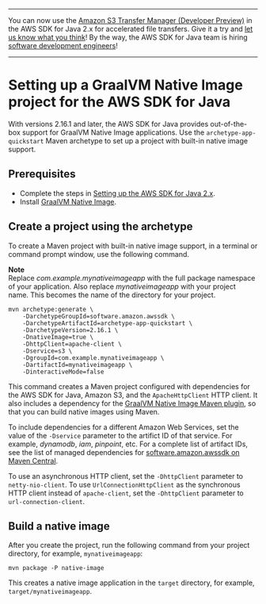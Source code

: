 --------

You can now use the [Amazon S3 Transfer Manager \(Developer Preview\)](https://bit.ly/2WQebiP) in the AWS SDK for Java 2\.x for accelerated file transfers\. Give it a try and [let us know what you think](https://bit.ly/3zT1YYM)\! By the way, the AWS SDK for Java team is hiring [software development engineers](https://github.com/aws/aws-sdk-java-v2/issues/3156)\!

--------

# Setting up a GraalVM Native Image project for the AWS SDK for Java<a name="setup-project-graalvm"></a>

With versions 2\.16\.1 and later, the AWS SDK for Java provides out\-of\-the\-box support for GraalVM Native Image applications\. Use the `archetype-app-quickstart` Maven archetype to set up a project with built\-in native image support\.

## Prerequisites<a name="setup-graalvmnativeimage-prereq"></a>
+ Complete the steps in [Setting up the AWS SDK for Java 2\.x](setup.md)\.
+ Install [GraalVM Native Image](https://www.graalvm.org/reference-manual/native-image/#install-native-image)\.

## Create a project using the archetype<a name="setup-graalvmnativeimage-project"></a>

To create a Maven project with built\-in native image support, in a terminal or command prompt window, use the following command\.

**Note**  
Replace *com\.example\.mynativeimageapp* with the full package namespace of your application\. Also replace *mynativeimageapp* with your project name\. This becomes the name of the directory for your project\.

```
mvn archetype:generate \
    -DarchetypeGroupId=software.amazon.awssdk \
    -DarchetypeArtifactId=archetype-app-quickstart \
    -DarchetypeVersion=2.16.1 \
    -DnativeImage=true \
    -DhttpClient=apache-client \
    -Dservice=s3 \
    -DgroupId=com.example.mynativeimageapp \
    -DartifactId=mynativeimageapp \
    -DinteractiveMode=false
```

This command creates a Maven project configured with dependencies for the AWS SDK for Java, Amazon S3, and the `ApacheHttpClient` HTTP client\. It also includes a dependency for the [GraalVM Native Image Maven plugin](https://www.graalvm.org/reference-manual/native-image/NativeImageMavenPlugin/), so that you can build native images using Maven\.

To include dependencies for a different Amazon Web Services, set the value of the `-Dservice` parameter to the artifict ID of that service\. For example, *dynamodb*, *iam*, *pinpoint*, etc\. For a complete list of artifact IDs, see the list of managed dependencies for [software\.amazon\.awssdk on Maven Central](https://mvnrepository.com/artifact/software.amazon.awssdk/bom/latest)\.

To use an asynchronous HTTP client, set the `-DhttpClient` parameter to `netty-nio-client`\. To use `UrlConnectionHttpClient` as the synchronous HTTP client instead of `apache-client`, set the `-DhttpClient` parameter to `url-connection-client`\.

## Build a native image<a name="build-graalvmnativeimage-project"></a>

After you create the project, run the following command from your project directory, for example, `mynativeimageapp`:

```
mvn package -P native-image
```

This creates a native image application in the `target` directory, for example, `target/mynativeimageapp`\.